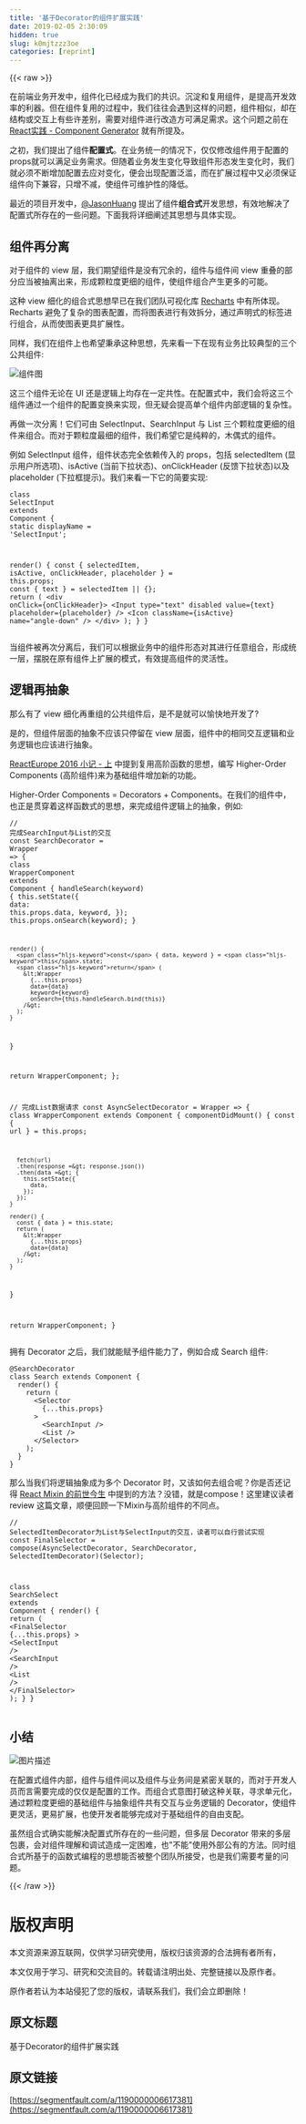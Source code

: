 ```yaml
---
title: '基于Decorator的组件扩展实践' 
date: 2019-02-05 2:30:09
hidden: true
slug: k0mjtzzz3oe
categories: [reprint]
---
```


{{< raw >}}

                    
<p>在前端业务开发中，组件化已经成为我们的共识。沉淀和复用组件，是提高开发效率的利器。但在组件复用的过程中，我们往往会遇到这样的问题，组件相似，却在结构或交互上有些许差别，需要对组件进行改造方可满足需求。这个问题之前在 <a href="https://zhuanlan.zhihu.com/p/21386862" rel="nofollow noreferrer" target="_blank">React实践 - Component Generator</a> 就有所提及。</p>
<p>之初，我们提出了组件<strong>配置式</strong>。在业务统一的情况下，仅仅修改组件用于配置的props就可以满足业务需求。但随着业务发生变化导致组件形态发生变化时，我们就必须不断增加配置去应对变化，便会出现配置泛滥，而在扩展过程中又必须保证组件向下兼容，只增不减，使组件可维护性的降低。</p>
<p>最近的项目开发中，<a href="/u/jasonhuang">@JasonHuang</a> 提出了组件<strong>组合式</strong>开发思想，有效地解决了配置式所存在的一些问题。下面我将详细阐述其思想与具体实现。</p>
<h2 id="articleHeader0">组件再分离</h2>
<p>对于组件的 view 层，我们期望组件是没有冗余的，组件与组件间 view 重叠的部分应当被抽离出来，形成颗粒度更细的组件，使组件组合产生更多的可能。</p>
<p>这种 view 细化的组合式思想早已在我们团队可视化库 <a href="http://recharts.org/" rel="nofollow noreferrer" target="_blank">Recharts</a> 中有所体现。Recharts 避免了复杂的图表配置，而将图表进行有效拆分，通过声明式的标签进行组合，从而使图表更具扩展性。</p>
<p>同样，我们在组件上也希望秉承这种思想，先来看一下在现有业务比较典型的三个公共组件:</p>
<p><span class="img-wrap"><img data-src="/img/bVBVCA" src="https://static.alili.tech/img/bVBVCA" alt="组件图" title="组件图" style="cursor: pointer; display: inline;"></span></p>
<p>这三个组件无论在 UI 还是逻辑上均存在一定共性。在配置式中，我们会将这三个组件通过一个组件的配置变换来实现，但无疑会提高单个组件内部逻辑的复杂性。</p>
<p>再做一次分离！它们可由 SelectInput、SearchInput 与 List 三个颗粒度更细的组件来组合。而对于颗粒度最细的组件，我们希望它是纯粹的，木偶式的组件。</p>
<p>例如 SelectInput 组件，组件状态完全依赖传入的 props，包括 selectedItem (显示用户所选项)、isActive (当前下拉状态)、onClickHeader (反馈下拉状态)以及placeholder (下拉框提示)。我们来看一下它的简要实现:</p>
<div class="widget-codetool" style="display:none;">
      <div class="widget-codetool--inner">
      <span class="selectCode code-tool" data-toggle="tooltip" data-placement="top" title="" data-original-title="全选"></span>
      <span type="button" class="copyCode code-tool" data-toggle="tooltip" data-placement="top" data-clipboard-text="class SelectInput extends Component {
  static displayName = 'SelectInput';
  
  render() {
    const { selectedItem, isActive, onClickHeader, placeholder } = this.props;
    const { text } = selectedItem || {};
    return (
      <div onClick={onClickHeader}>
        <Input 
          type=&quot;text&quot;
          disabled
          value={text}
          placeholder={placeholder}
        />
        <Icon className={isActive} name=&quot;angle-down&quot; />
      </div>
    );
  }
}" title="" data-original-title="复制"></span>
      <span type="button" class="saveToNote code-tool" data-toggle="tooltip" data-placement="top" title="" data-original-title="放进笔记"></span>
      </div>
      </div><pre class="javascript hljs"><code class="javascript"><span class="hljs-class"><span class="hljs-keyword">class</span> <span class="hljs-title">SelectInput</span> <span class="hljs-keyword">extends</span> <span class="hljs-title">Component</span> </span>{
  <span class="hljs-keyword">static</span> displayName = <span class="hljs-string">'SelectInput'</span>;
  
  render() {
    <span class="hljs-keyword">const</span> { selectedItem, isActive, onClickHeader, placeholder } = <span class="hljs-keyword">this</span>.props;
    <span class="hljs-keyword">const</span> { text } = selectedItem || {};
    <span class="hljs-keyword">return</span> (
      &lt;div onClick={onClickHeader}&gt;
        &lt;Input 
          type="text"
          disabled
          value={text}
          placeholder={placeholder}
        /&gt;
        &lt;Icon className={isActive} name="angle-down" /&gt;
      &lt;/div&gt;
    );
  }
}</code></pre>
<p>当组件被再次分离后，我们可以根据业务中的组件形态对其进行任意组合，形成统一层，摆脱在原有组件上扩展的模式，有效提高组件的灵活性。</p>
<h2 id="articleHeader1">逻辑再抽象</h2>
<p>那么有了 view 细化再重组的公共组件后，是不是就可以愉快地开发了?</p>
<p>是的，但组件层面的抽象不应该只停留在 view 层面，组件中的相同交互逻辑和业务逻辑也应该进行抽象。</p>
<p><a href="https://zhuanlan.zhihu.com/p/21379350" rel="nofollow noreferrer" target="_blank">ReactEurope 2016 小记 - 上</a> 中提到复用高阶函数的思想，编写 Higher-Order Components (高阶组件)来为基础组件增加新的功能。</p>
<p>Higher-Order Components = Decorators + Components。在我们的组件中，也正是贯穿着这样函数式的思想，来完成组件逻辑上的抽象，例如:</p>
<div class="widget-codetool" style="display:none;">
      <div class="widget-codetool--inner">
      <span class="selectCode code-tool" data-toggle="tooltip" data-placement="top" title="" data-original-title="全选"></span>
      <span type="button" class="copyCode code-tool" data-toggle="tooltip" data-placement="top" data-clipboard-text="// 完成SearchInput与List的交互
const SearchDecorator = Wrapper => {
  class WrapperComponent extends Component {
    handleSearch(keyword) {
      this.setState({
        data: this.props.data,
        keyword,
      });
      this.props.onSearch(keyword);
    }

    render() {
      const { data, keyword } = this.state;
      return (
        <Wrapper
          {...this.props}
          data={data}
          keyword={keyword}
          onSearch={this.handleSearch.bind(this)}
        />
      );
    }
  }
  
  return WrapperComponent;
};

// 完成List数据请求
const AsyncSelectDecorator = Wrapper => {
  class WrapperComponent extends Component {
    componentDidMount() {
      const { url } = this.props;
      
      fetch(url)
      .then(response => response.json())
      .then(data => {
        this.setState({
          data,
        });
      });
    }

    render() {
      const { data } = this.state;
      return (
        <Wrapper
          {...this.props}
          data={data}
        />
      );
    }
  }

  return WrapperComponent;
}
" title="" data-original-title="复制"></span>
      <span type="button" class="saveToNote code-tool" data-toggle="tooltip" data-placement="top" title="" data-original-title="放进笔记"></span>
      </div>
      </div><pre class="javascript hljs"><code class="javascript"><span class="hljs-comment">// 完成SearchInput与List的交互</span>
<span class="hljs-keyword">const</span> SearchDecorator = <span class="hljs-function"><span class="hljs-params">Wrapper</span> =&gt;</span> {
  <span class="hljs-class"><span class="hljs-keyword">class</span> <span class="hljs-title">WrapperComponent</span> <span class="hljs-keyword">extends</span> <span class="hljs-title">Component</span> </span>{
    handleSearch(keyword) {
      <span class="hljs-keyword">this</span>.setState({
        <span class="hljs-attr">data</span>: <span class="hljs-keyword">this</span>.props.data,
        keyword,
      });
      <span class="hljs-keyword">this</span>.props.onSearch(keyword);
    }

    render() {
      <span class="hljs-keyword">const</span> { data, keyword } = <span class="hljs-keyword">this</span>.state;
      <span class="hljs-keyword">return</span> (
        &lt;Wrapper
          {...this.props}
          data={data}
          keyword={keyword}
          onSearch={this.handleSearch.bind(this)}
        /&gt;
      );
    }
  }
  
  return WrapperComponent;
};

// 完成List数据请求
const AsyncSelectDecorator = Wrapper =&gt; {
  class WrapperComponent extends Component {
    componentDidMount() {
      const { url } = this.props;
      
      fetch(url)
      .then(response =&gt; response.json())
      .then(data =&gt; {
        this.setState({
          data,
        });
      });
    }

    render() {
      const { data } = this.state;
      return (
        &lt;Wrapper
          {...this.props}
          data={data}
        /&gt;
      );
    }
  }

  return WrapperComponent;
}
</code></pre>
<p>拥有 Decorator 之后，我们就能赋予组件能力了，例如合成 Search 组件:</p>
<div class="widget-codetool" style="display:none;">
      <div class="widget-codetool--inner">
      <span class="selectCode code-tool" data-toggle="tooltip" data-placement="top" title="" data-original-title="全选"></span>
      <span type="button" class="copyCode code-tool" data-toggle="tooltip" data-placement="top" data-clipboard-text="@SearchDecorator
class Search extends Component {
  render() {
    return (
      <Selector
        {...this.props}
      >
        <SearchInput />
        <List />
      </Selector>
    );
  }
}" title="" data-original-title="复制"></span>
      <span type="button" class="saveToNote code-tool" data-toggle="tooltip" data-placement="top" title="" data-original-title="放进笔记"></span>
      </div>
      </div><pre class="javascript hljs"><code class="javascript">@SearchDecorator
<span class="hljs-class"><span class="hljs-keyword">class</span> <span class="hljs-title">Search</span> <span class="hljs-keyword">extends</span> <span class="hljs-title">Component</span> </span>{
  render() {
    <span class="hljs-keyword">return</span> (
      <span class="xml"><span class="hljs-tag">&lt;<span class="hljs-name">Selector</span>
        {<span class="hljs-attr">...this.props</span>}
      &gt;</span>
        <span class="hljs-tag">&lt;<span class="hljs-name">SearchInput</span> /&gt;</span>
        <span class="hljs-tag">&lt;<span class="hljs-name">List</span> /&gt;</span>
      <span class="hljs-tag">&lt;/<span class="hljs-name">Selector</span>&gt;</span></span>
    );
  }
}</code></pre>
<p>那么当我们将逻辑抽象成为多个 Decorator 时，又该如何去组合呢？你是否还记得 <a href="https://zhuanlan.zhihu.com/p/20361937" rel="nofollow noreferrer" target="_blank">React Mixin 的前世今生</a> 中提到的方法？没错，就是compose！这里建议读者 review 这篇文章，顺便回顾一下Mixin与高阶组件的不同点。</p>
<div class="widget-codetool" style="display:none;">
      <div class="widget-codetool--inner">
      <span class="selectCode code-tool" data-toggle="tooltip" data-placement="top" title="" data-original-title="全选"></span>
      <span type="button" class="copyCode code-tool" data-toggle="tooltip" data-placement="top" data-clipboard-text="// SelectedItemDecorator为List与SelectInput的交互，读者可以自行尝试实现
const FinalSelector = compose(AsyncSelectDecorator, SearchDecorator, SelectedItemDecorator)(Selector);

class SearchSelect extends Component {
  render() {
    return (
      <FinalSelector
        {...this.props}
      >
        <SelectInput />
        <SearchInput />
        <List />
      </FinalSelector>
    );
  }
}" title="" data-original-title="复制"></span>
      <span type="button" class="saveToNote code-tool" data-toggle="tooltip" data-placement="top" title="" data-original-title="放进笔记"></span>
      </div>
      </div><pre class="javascript hljs"><code class="javascript"><span class="hljs-comment">// SelectedItemDecorator为List与SelectInput的交互，读者可以自行尝试实现</span>
<span class="hljs-keyword">const</span> FinalSelector = compose(AsyncSelectDecorator, SearchDecorator, SelectedItemDecorator)(Selector);

<span class="hljs-class"><span class="hljs-keyword">class</span> <span class="hljs-title">SearchSelect</span> <span class="hljs-keyword">extends</span> <span class="hljs-title">Component</span> </span>{
  render() {
    <span class="hljs-keyword">return</span> (
      <span class="xml"><span class="hljs-tag">&lt;<span class="hljs-name">FinalSelector</span>
        {<span class="hljs-attr">...this.props</span>}
      &gt;</span>
        <span class="hljs-tag">&lt;<span class="hljs-name">SelectInput</span> /&gt;</span>
        <span class="hljs-tag">&lt;<span class="hljs-name">SearchInput</span> /&gt;</span>
        <span class="hljs-tag">&lt;<span class="hljs-name">List</span> /&gt;</span>
      <span class="hljs-tag">&lt;/<span class="hljs-name">FinalSelector</span>&gt;</span></span>
    );
  }
}</code></pre>
<h2 id="articleHeader2">小结</h2>
<p><span class="img-wrap"><img data-src="/img/bVBVC5" src="https://static.alili.tech/img/bVBVC5" alt="图片描述" title="图片描述" style="cursor: pointer; display: inline;"></span></p>
<p>在配置式组件内部，组件与组件间以及组件与业务间是紧密关联的，而对于开发人员而言需要完成的仅仅是配置的工作。而组合式意图打破这种关联，寻求单元化，通过颗粒度更细的基础组件与抽象组件共有交互与业务逻辑的 Decorator，使组件更灵活，更易扩展，也使开发者能够完成对于基础组件的自由支配。</p>
<p>虽然组合式确实能解决配置式所存在的一些问题，但多层 Decorator 带来的多层包裹，会对组件理解和调试造成一定困难，也"不能"使用外部公有的方法。同时组合式所基于的函数式编程的思想能否被整个团队所接受，也是我们需要考量的问题。</p>

                
{{< /raw >}}

# 版权声明
本文资源来源互联网，仅供学习研究使用，版权归该资源的合法拥有者所有，

本文仅用于学习、研究和交流目的。转载请注明出处、完整链接以及原作者。

原作者若认为本站侵犯了您的版权，请联系我们，我们会立即删除！

## 原文标题
基于Decorator的组件扩展实践

## 原文链接
[https://segmentfault.com/a/1190000006617381](https://segmentfault.com/a/1190000006617381)

